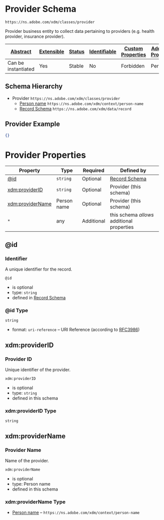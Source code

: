 
# Provider Schema

```
https://ns.adobe.com/xdm/classes/provider
```

Provider business entity to collect data pertaining to providers (e.g. health provider, insurance provider).

| [Abstract](../../abstract.md) | [Extensible](../../extensions.md) | [Status](../../status.md) | [Identifiable](../../id.md) | [Custom Properties](../../extensions.md) | [Additional Properties](../../extensions.md) | Defined In |
|-------------------------------|-----------------------------------|---------------------------|-----------------------------|------------------------------------------|----------------------------------------------|------------|
| Can be instantiated | Yes | Stable | No | Forbidden | Permitted | [classes/provider.schema.json](classes/provider.schema.json) |
## Schema Hierarchy

* Provider `https://ns.adobe.com/xdm/classes/provider`
  * [Person name](../datatypes/person/person-name.schema.md) `https://ns.adobe.com/xdm/context/person-name`
  * [Record Schema](../behaviors/record.schema.md) `https://ns.adobe.com/xdm/data/record`


## Provider Example
```json
{}
```

# Provider Properties

| Property | Type | Required | Defined by |
|----------|------|----------|------------|
| [@id](#id) | `string` | Optional | [Record Schema](../behaviors/record.schema.md#id) |
| [xdm:providerID](#xdmproviderid) | `string` | Optional | Provider (this schema) |
| [xdm:providerName](#xdmprovidername) | Person name | Optional | Provider (this schema) |
| `*` | any | Additional | this schema *allows* additional properties |

## @id
### Identifier

A unique identifier for the record.

`@id`
* is optional
* type: `string`
* defined in [Record Schema](../behaviors/record.schema.md#id)

### @id Type


`string`
* format: `uri-reference` – URI Reference (according to [RFC3986](https://tools.ietf.org/html/rfc3986))






## xdm:providerID
### Provider ID

Unique identifier of the provider.

`xdm:providerID`
* is optional
* type: `string`
* defined in this schema

### xdm:providerID Type


`string`






## xdm:providerName
### Provider Name

Name of the provider.

`xdm:providerName`
* is optional
* type: Person name
* defined in this schema

### xdm:providerName Type


* [Person name](../datatypes/person/person-name.schema.md) – `https://ns.adobe.com/xdm/context/person-name`




